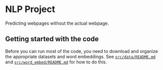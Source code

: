 # NLP Project

Predicting webpages without the actual webpage.


## Getting started with the code

Before you can run most of the code, you need to download and organize the appropriate datasets and word embeddings. See [`src/data/README.md`][data-readme] and [`src/word_embed/README.md`][word-readme] for how to do this.


[data-readme]: ./src/data/README.md
[word-readme]: ./src/word_embed/README.md